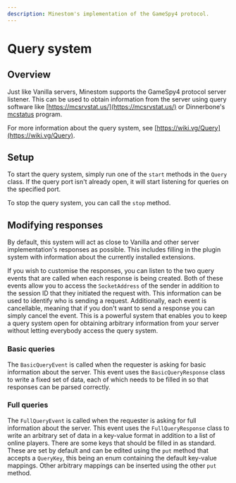 ```yaml
---
description: Minestom's implementation of the GameSpy4 protocol.
---
```


# Query system

## Overview

Just like Vanilla servers, Minestom supports the GameSpy4 protocol server listener. This can be used to obtain information from the server using query software like [https://mcsrvstat.us/](https://mcsrvstat.us/) or Dinnerbone's [mcstatus](https://github.com/Dinnerbone/mcstatus) program.

For more information about the query system, see [https://wiki.vg/Query](https://wiki.vg/Query).

## Setup

To start the query system, simply run one of the `start` methods in the `Query` class. If the query port isn't already open, it will start listening for queries on the specified port.

To stop the query system, you can call the `stop` method.

## Modifying responses

By default, this system will act as close to Vanilla and other server implementation's responses as possible. This includes filling in the plugin system with information about the currently installed extensions.

If you wish to customise the responses, you can listen to the two query events that are called when each response is being created. Both of these events allow you to access the `SocketAddress` of the sender in addition to the session ID that they initiated the request with. This information can be used to identify who is sending a request. Additionally, each event is cancellable, meaning that if you don't want to send a response you can simply cancel the event. This is a powerful system that enables you to keep a query system open for obtaining arbitrary information from your server without letting everybody access the query system.

### Basic queries

The `BasicQueryEvent` is called when the requester is asking for basic information about the server. This event uses the `BasicQueryResponse` class to write a fixed set of data, each of which needs to be filled in so that responses can be parsed correctly.

### Full queries

The `FullQueryEvent` is called when the requester is asking for full information about the server. This event uses the `FullQueryResponse` class to write an arbitrary set of data in a key-value format in addition to a list of online players. There are some keys that should be filled in as standard. These are set by default and can be edited using the `put` method that accepts a `QueryKey`, this being an enum containing the default key-value mappings. Other arbitrary mappings can be inserted using the other `put` method.

